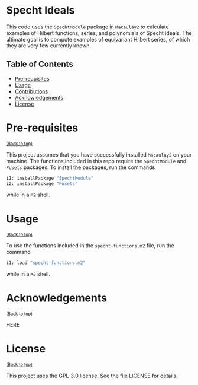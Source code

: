# Specht Ideals

This code uses the `SpechtModule` package in `Macaulay2` to calculate examples 
of Hilbert functions, series, and polynomials of Specht ideals. The ultimate goal 
is to compute examples of equivariant Hilbert series, of which they are very few currently
known.

## Table of Contents

- [Pre-requisites](#pre-requisites)
- [Usage](#usage)
- [Contributions](#contributions)
- [Acknowledgements](#acknowledgements)
- [License](#license)

# Pre-requisites
<sup>[(Back to top)](#table-of-contents)</sup>

This project assumes that you have successfully installed `Macaulay2` on your machine.
The functions included in this repo require the `SpechtModule` and `Posets` packages.
To install the packages, run the commands

```sh
i1: installPackage "SpechtModule"
i2: installPackage "Posets"
```
while in a `M2` shell.

# Usage
<sup>[(Back to top)](#table-of-contents)</sup>

To use the functions included in the `specht-functions.m2` file, run the command
```sh
i1: load "specht-functions.m2"
```
while in a `M2` shell.

# Acknowledgements
<sup>[(Back to top)](#table-of-contents)</sup>

HERE

# License
<sup>[(Back to top)](#table-of-contents)</sup>

This project uses the GPL-3.0 license. See the file LICENSE for details.